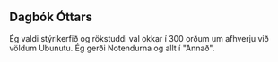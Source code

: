 ## Dagbók Óttars

Ég valdi stýrikerfið og rökstuddi val okkar í 300 orðum um afhverju við völdum Ubunutu. Ég gerði Notendurna og allt í  "Annað".

